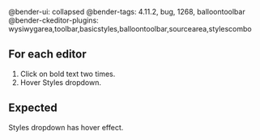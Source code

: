 @bender-ui: collapsed
@bender-tags: 4.11.2, bug, 1268, balloontoolbar
@bender-ckeditor-plugins: wysiwygarea,toolbar,basicstyles,balloontoolbar,sourcearea,stylescombo

## For each editor

1. Click on bold text two times.
1. Hover Styles dropdown.

## Expected

Styles dropdown has hover effect.
